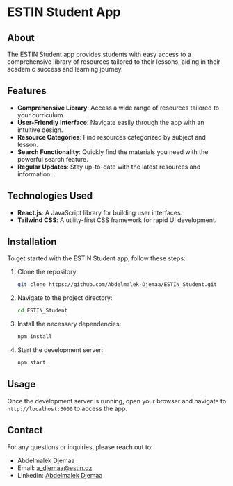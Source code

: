 # ESTIN Student App

## About

The ESTIN Student app provides students with easy access to a comprehensive library of resources tailored to their lessons, aiding in their academic success and learning journey.

## Features

- **Comprehensive Library**: Access a wide range of resources tailored to your curriculum.
- **User-Friendly Interface**: Navigate easily through the app with an intuitive design.
- **Resource Categories**: Find resources categorized by subject and lesson.
- **Search Functionality**: Quickly find the materials you need with the powerful search feature.
- **Regular Updates**: Stay up-to-date with the latest resources and information.

## Technologies Used

- **React.js**: A JavaScript library for building user interfaces.
- **Tailwind CSS**: A utility-first CSS framework for rapid UI development.

## Installation

To get started with the ESTIN Student app, follow these steps:

1. Clone the repository:
    ```bash
    git clone https://github.com/Abdelmalek-Djemaa/ESTIN_Student.git
    ```

2. Navigate to the project directory:
    ```bash
    cd ESTIN_Student
    ```

3. Install the necessary dependencies:
    ```bash
    npm install
    ```

4. Start the development server:
    ```bash
    npm start
    ```

## Usage

Once the development server is running, open your browser and navigate to `http://localhost:3000` to access the app.



## Contact

For any questions or inquiries, please reach out to:

- Abdelmalek Djemaa
- Email: [a_djemaa@estin.dz](mailto:a_djemaa@estin.dz)
- LinkedIn: [Abdelmalek Djemaa](https://www.linkedin.com/in/abdelmalek-djemaa-673864317)
